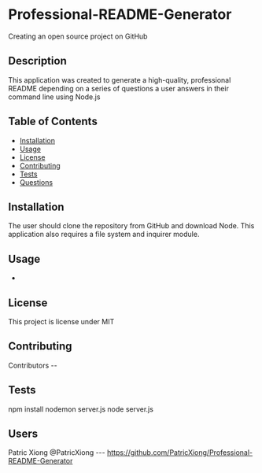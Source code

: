 # Professional-README-Generator
Creating an open source project on GitHub

  ## Description 
  This application was created to generate a high-quality, professional README depending on a series of questions a user answers in their command line using Node.js

  ## Table of Contents
  * [Installation](#installation)
  * [Usage](#usage)
  * [License](#license)
  * [Contributing](#contributing)
  * [Tests](#tests)
  * [Questions](#questions)
  
  ## Installation 
  The user should clone the repository from GitHub and download Node. This application also requires a file system and inquirer module. 

  ## Usage 
  -

  ## License 
  This project is license under MIT

  ## Contributing 
  Contributors -- 

  ## Tests
  npm install
  nodemon server.js
  node server.js

  ## Users
  Patric Xiong @PatricXiong --- https://github.com/PatricXiong/Professional-README-Generator 
